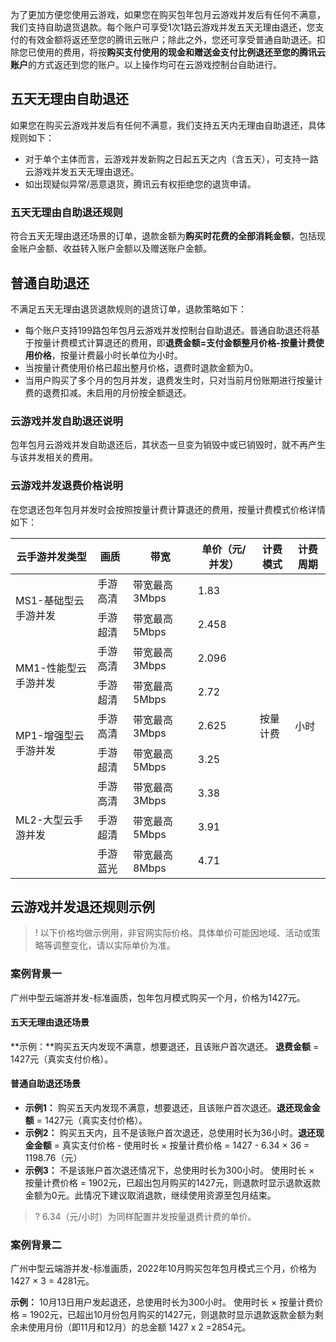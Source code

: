 为了更加方便您使用云游戏，如果您在购买包年包月云游戏并发后有任何不满意，我们支持自助退货退款。每个账户可享受1次1路云游戏并发五天无理由退还，您支付的有效金额将返还至您的腾讯云账户；除此之外，您还可享受普通自助退还。扣除您已使用的费用，将按**购买支付使用的现金和赠送金支付比例退还至您的腾讯云账户**的方式返还到您的账户。以上操作均可在云游戏控制台自助进行。

## 五天无理由自助退还

如果您在购买云游戏并发后有任何不满意，我们支持五天内无理由自助退还，具体规则如下：
- 对于单个主体而言，云游戏并发新购之日起五天之内（含五天），可支持一路云游戏并发五天无理由退还。
- 如出现疑似异常/恶意退货，腾讯云有权拒绝您的退货申请。

### 五天无理由自助退还规则

符合五天无理由退还场景的订单，退款金额为**购买时花费的全部消耗金额**，包括现金账户金额、收益转入账户金额以及赠送账户金额。

## 普通自助退还

不满足五天无理由退货退款规则的退货订单，退款策略如下：
- 每个账户支持199路包年包月云游戏并发控制台自助退还。普通自助退还将基于按量计费模式计算退还的费用，即**退费金额=支付金额整月价格-按量计费使用价格**，按量计费最小时长单位为小时。
- 当按量计费使用价格已超出整月价格，退费时退款金额为0。
- 当用户购买了多个月的包月并发，退费发生时，只对当前月份账期进行按量计费的退费扣减。未启用的月份按全额退还。

### 云游戏并发自助退还说明
包年包月云游戏并发自助退还后，其状态一旦变为销毁中或已销毁时，就不再产生与该并发相关的费用。

### 云游戏并发退费价格说明

在您退还包年包月并发时会按照按量计费计算退还的费用，按量计费模式价格详情如下：

<table>
<thead>
<tr>
<th>云手游并发类型</th>
<th>画质</th>
<th>带宽</th>
<th>单价（元/并发）</th>
<th>计费模式</th>
<th>计费周期</th>
</tr>
</thead>
<tbody><tr>
<td rowspan=2>MS1-基础型云手游并发</td>
<td>手游高清</td>
<td>带宽最高 3Mbps</td>
<td>1.83</td>
<td rowspan=9>按量计费</td>
<td rowspan=9>小时</td>
</tr>
<tr>
<td>手游超清</td>
<td>带宽最高 5Mbps</td>
<td>2.458</td>
</tr>
<tr>
<td rowspan=2>MM1-性能型云手游并发</td>
<td>手游高清</td>
<td>带宽最高 3Mbps</td>
<td>2.096</td>
</tr>
<tr>
<td>手游超清</td>
<td>带宽最高 5Mbps</td>
<td>2.72</td>
</tr>
<tr>
<td rowspan=2>MP1-增强型云手游并发</td>
<td>手游高清</td>
<td>带宽最高 3Mbps</td>
<td>2.625</td>
</tr>
<tr>
<td>手游超清</td>
<td>带宽最高 5Mbps</td>
<td>3.25</td>
</tr>
<tr>
<td rowspan=3>ML2-大型云手游并发</td>
<td>手游高清</td>
<td>带宽最高 3Mbps</td>
<td>3.38</td>
</tr>
<tr>
<td>手游超清</td>
<td>带宽最高 5Mbps</td>
<td>3.91</td>
</tr>
<tr>
<td>手游蓝光</td>
<td>带宽最高 8Mbps</td>
<td>4.71</td>
</tr>
</tbody></table>



## 云游戏并发退还规则示例

> ! 以下价格均做示例用，非官网实际价格。具体单价可能因地域、活动或策略等调整变化，请以实际单价为准。

### 案例背景一
广州中型云端游并发-标准画质，包年包月模式购买一个月，价格为1427元。

#### 五天无理由退还场景
**示例：**购买五天内发现不满意，想要退还，且该账户首次退还。 **退费金额** = 1427元（真实支付价格）。

#### 普通自助退还场景
- **示例1：**
购买五天内发现不满意，想要退还，且该账户首次退还。**退还现金金额** = 1427元（真实支付价格）。
- **示例2：**
购买五天内，且不是该账户首次退还，总使用时长为36小时。**退还现金金额** = 真实支付价格 - 使用时长 × 按量计费价格 = 1427 - 6.34 × 36 = 1198.76（元）
- **示例3：**
不是该账户首次退还情况下，总使用时长为300小时。 使用时长 × 按量计费价格 = 1902元，已超出包月购买的1427元，则退款时显示退款返款金额为0元。此情况下建议取消退款，继续使用资源至包月结束。
> ? 6.34（元/小时）为同样配置并发按量退费计费的单价。


### 案例背景二

广州中型云端游并发-标准画质，2022年10月购买包年包月模式三个月，价格为1427 × 3 = 4281元。

**示例：**
10月13日用户发起退还，总使用时长为300小时。 使用时长 × 按量计费价格 = 1902元，已超出10月份包月购买的1427元，则退款时显示退款返款金额为剩余未使用月份（即11月和12月）的总金额 1427 x 2 =2854元。

